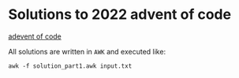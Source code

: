 # Solutions to 2022 advent of code

[adevent of code](https://adventofcode.com/2022/)

All solutions are written in `AWK` and executed like:

```shell
awk -f solution_part1.awk input.txt
```
